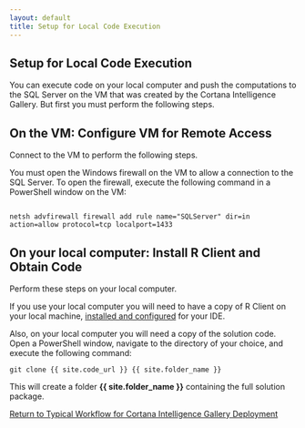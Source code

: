 ```yaml
---
layout: default
title: Setup for Local Code Execution
---
```

## Setup for Local Code Execution

You can execute code on your local computer and push the computations to the SQL Server on the VM  that was created by the Cortana Intelligence Gallery. But first you must perform the following steps. 

## On the VM: Configure VM for Remote Access

Connect to the VM to perform the following steps.

You must open the Windows firewall on the VM to allow a connection to the SQL Server. To open the firewall, execute the following command in a PowerShell window on the VM:

<code class="highlighter-rouge">
netsh advfirewall firewall add rule name="SQLServer" dir=in action=allow protocol=tcp localport=1433 
</code>

       
## On your local computer:  Install R Client and Obtain Code

Perform these steps on your local computer.

If you use your local computer you will need to have a copy of R Client on your local machine, <a href="rstudio.html"> installed and configured</a> for your IDE.  

Also, on your local computer you will need a copy of the solution code.  Open a PowerShell window, navigate to the directory of your choice, and execute the following command:  

    git clone {{ site.code_url }} {{ site.folder_name }}

This will create a folder **{{ site.folder_name }}** containing the full solution package.

<a href="CIG_Workflow.html#step2">Return to Typical Workflow for Cortana Intelligence Gallery Deployment<a>